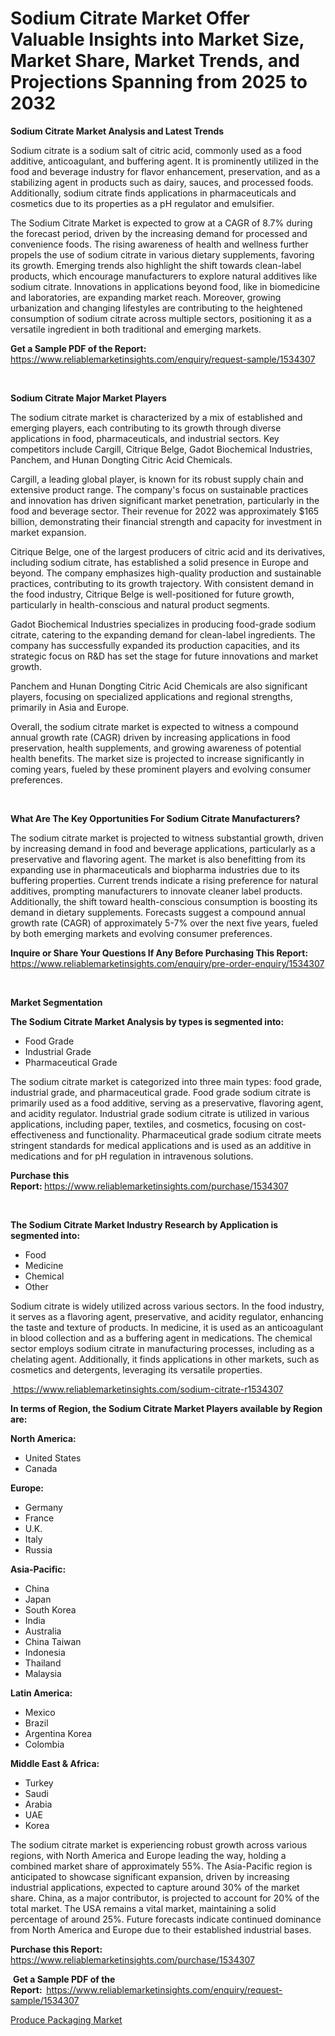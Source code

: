 <p><h1>Sodium Citrate Market Offer Valuable Insights into Market Size, Market Share, Market Trends, and Projections Spanning from 2025 to 2032</h1></p><p><strong>Sodium Citrate Market Analysis and Latest Trends</strong></p>
<p><p>Sodium citrate is a sodium salt of citric acid, commonly used as a food additive, anticoagulant, and buffering agent. It is prominently utilized in the food and beverage industry for flavor enhancement, preservation, and as a stabilizing agent in products such as dairy, sauces, and processed foods. Additionally, sodium citrate finds applications in pharmaceuticals and cosmetics due to its properties as a pH regulator and emulsifier.</p><p>The Sodium Citrate Market is expected to grow at a CAGR of 8.7% during the forecast period, driven by the increasing demand for processed and convenience foods. The rising awareness of health and wellness further propels the use of sodium citrate in various dietary supplements, favoring its growth. Emerging trends also highlight the shift towards clean-label products, which encourage manufacturers to explore natural additives like sodium citrate. Innovations in applications beyond food, like in biomedicine and laboratories, are expanding market reach. Moreover, growing urbanization and changing lifestyles are contributing to the heightened consumption of sodium citrate across multiple sectors, positioning it as a versatile ingredient in both traditional and emerging markets.</p></p>
<p><strong>Get a Sample PDF of the Report:&nbsp;</strong> <a href="https://www.reliablemarketinsights.com/enquiry/request-sample/1534307?utm_campaign=3556&utm_medium=2&utm_source=Github&utm_content=ia&utm_term=31032025&utm_id=sodium-citrate">https://www.reliablemarketinsights.com/enquiry/request-sample/1534307</a></p>
<p>&nbsp;</p>
<p><strong>Sodium Citrate Major Market Players</strong></p>
<p><p>The sodium citrate market is characterized by a mix of established and emerging players, each contributing to its growth through diverse applications in food, pharmaceuticals, and industrial sectors. Key competitors include Cargill, Citrique Belge, Gadot Biochemical Industries, Panchem, and Hunan Dongting Citric Acid Chemicals.</p><p>Cargill, a leading global player, is known for its robust supply chain and extensive product range. The company's focus on sustainable practices and innovation has driven significant market penetration, particularly in the food and beverage sector. Their revenue for 2022 was approximately $165 billion, demonstrating their financial strength and capacity for investment in market expansion.</p><p>Citrique Belge, one of the largest producers of citric acid and its derivatives, including sodium citrate, has established a solid presence in Europe and beyond. The company emphasizes high-quality production and sustainable practices, contributing to its growth trajectory. With consistent demand in the food industry, Citrique Belge is well-positioned for future growth, particularly in health-conscious and natural product segments.</p><p>Gadot Biochemical Industries specializes in producing food-grade sodium citrate, catering to the expanding demand for clean-label ingredients. The company has successfully expanded its production capacities, and its strategic focus on R&D has set the stage for future innovations and market growth.</p><p>Panchem and Hunan Dongting Citric Acid Chemicals are also significant players, focusing on specialized applications and regional strengths, primarily in Asia and Europe.</p><p>Overall, the sodium citrate market is expected to witness a compound annual growth rate (CAGR) driven by increasing applications in food preservation, health supplements, and growing awareness of potential health benefits. The market size is projected to increase significantly in coming years, fueled by these prominent players and evolving consumer preferences.</p></p>
<p>&nbsp;</p>
<p><strong>What Are The Key Opportunities For Sodium Citrate Manufacturers?</strong></p>
<p><p>The sodium citrate market is projected to witness substantial growth, driven by increasing demand in food and beverage applications, particularly as a preservative and flavoring agent. The market is also benefitting from its expanding use in pharmaceuticals and biopharma industries due to its buffering properties. Current trends indicate a rising preference for natural additives, prompting manufacturers to innovate cleaner label products. Additionally, the shift toward health-conscious consumption is boosting its demand in dietary supplements. Forecasts suggest a compound annual growth rate (CAGR) of approximately 5-7% over the next five years, fueled by both emerging markets and evolving consumer preferences.</p></p>
<p><strong>Inquire or Share Your Questions If Any Before Purchasing This Report:</strong> <a href="https://www.reliablemarketinsights.com/enquiry/pre-order-enquiry/1534307?utm_campaign=3556&utm_medium=2&utm_source=Github&utm_content=ia&utm_term=31032025&utm_id=sodium-citrate">https://www.reliablemarketinsights.com/enquiry/pre-order-enquiry/1534307</a></p>
<p>&nbsp;</p>
<p><strong>Market Segmentation</strong></p>
<p><strong>The Sodium Citrate Market Analysis by types is segmented into:</strong></p>
<p><ul><li>Food Grade</li><li>Industrial Grade</li><li>Pharmaceutical Grade</li></ul></p>
<p><p>The sodium citrate market is categorized into three main types: food grade, industrial grade, and pharmaceutical grade. Food grade sodium citrate is primarily used as a food additive, serving as a preservative, flavoring agent, and acidity regulator. Industrial grade sodium citrate is utilized in various applications, including paper, textiles, and cosmetics, focusing on cost-effectiveness and functionality. Pharmaceutical grade sodium citrate meets stringent standards for medical applications and is used as an additive in medications and for pH regulation in intravenous solutions.</p></p>
<p><strong>Purchase this Report:&nbsp;</strong><a href="https://www.reliablemarketinsights.com/purchase/1534307?utm_campaign=3556&utm_medium=2&utm_source=Github&utm_content=ia&utm_term=31032025&utm_id=sodium-citrate">https://www.reliablemarketinsights.com/purchase/1534307</a></p>
<p>&nbsp;</p>
<p><strong>The Sodium Citrate Market Industry Research by Application is segmented into:</strong></p>
<p><ul><li>Food</li><li>Medicine</li><li>Chemical</li><li>Other</li></ul></p>
<p><p>Sodium citrate is widely utilized across various sectors. In the food industry, it serves as a flavoring agent, preservative, and acidity regulator, enhancing the taste and texture of products. In medicine, it is used as an anticoagulant in blood collection and as a buffering agent in medications. The chemical sector employs sodium citrate in manufacturing processes, including as a chelating agent. Additionally, it finds applications in other markets, such as cosmetics and detergents, leveraging its versatile properties.</p></p>
<p><a href="https://www.reliablemarketinsights.com/sodium-citrate-r1534307?utm_campaign=3556&utm_medium=2&utm_source=Github&utm_content=ia&utm_term=31032025&utm_id=sodium-citrate">&nbsp;https://www.reliablemarketinsights.com/sodium-citrate-r1534307</a></p>
<p><strong>In terms of Region, the Sodium Citrate Market Players available by Region are:</strong></p>
<p>
    <p> <strong> North America: </strong>
        <ul>
            <li>United States</li>
            <li>Canada</li>
        </ul>
        </p> 
    <p> <strong> Europe: </strong>
        <ul>
            <li>Germany</li>
            <li>France</li>
            <li>U.K.</li>
            <li>Italy</li>
            <li>Russia</li>
        </ul>
        </p> 
    <p> <strong> Asia-Pacific: </strong>
        <ul>
            <li>China</li>
            <li>Japan</li>
            <li>South Korea</li>
            <li>India</li>
            <li>Australia</li>
            <li>China Taiwan</li>
            <li>Indonesia</li>
            <li>Thailand</li>
            <li>Malaysia</li>
        </ul>
        </p> 
    <p> <strong> Latin America: </strong>
        <ul>
            <li>Mexico</li>
            <li>Brazil</li>
            <li>Argentina Korea</li>
            <li>Colombia</li>
        </ul>
        </p> 
    <p> <strong> Middle East & Africa: </strong>
        <ul>
            <li>Turkey</li>
            <li>Saudi</li>
            <li>Arabia</li>
            <li>UAE</li>
            <li>Korea</li>
        </ul>
    </p>
    </p>
<p><p>The sodium citrate market is experiencing robust growth across various regions, with North America and Europe leading the way, holding a combined market share of approximately 55%. The Asia-Pacific region is anticipated to showcase significant expansion, driven by increasing industrial applications, expected to capture around 30% of the market share. China, as a major contributor, is projected to account for 20% of the total market. The USA remains a vital market, maintaining a solid percentage of around 25%. Future forecasts indicate continued dominance from North America and Europe due to their established industrial bases.</p></p>
<p><strong>Purchase this Report: </strong><a href="https://www.reliablemarketinsights.com/purchase/1534307?utm_campaign=3556&utm_medium=2&utm_source=Github&utm_content=ia&utm_term=31032025&utm_id=sodium-citrate">https://www.reliablemarketinsights.com/purchase/1534307</a></p>
<p>&nbsp;<strong>Get a Sample PDF of the Report:&nbsp;&nbsp;</strong><a href="https://www.reliablemarketinsights.com/enquiry/request-sample/1534307?utm_campaign=3556&utm_medium=2&utm_source=Github&utm_content=ia&utm_term=31032025&utm_id=sodium-citrate">https://www.reliablemarketinsights.com/enquiry/request-sample/1534307</a></p>
<p><strong></strong></p>
<p><p><a href="https://github.com/adelanwkadua/Market-Research-Report-List-1/blob/main/produce-packaging-market.md?utm_campaign=3556&utm_medium=2&utm_source=Github&utm_content=ia&utm_term=31032025&utm_id=sodium-citrate">Produce Packaging Market</a></p></p>